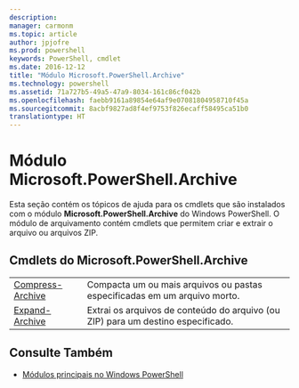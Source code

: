 ```yaml
---
description: 
manager: carmonm
ms.topic: article
author: jpjofre
ms.prod: powershell
keywords: PowerShell, cmdlet
ms.date: 2016-12-12
title: "Módulo Microsoft.PowerShell.Archive"
ms.technology: powershell
ms.assetid: 71a727b5-49a5-47a9-8034-161c86cf042b
ms.openlocfilehash: faebb9161a89854e64af9e07081804958710f45a
ms.sourcegitcommit: 8acbf9827ad8f4ef9753f826ecaff58495ca51b0
translationtype: HT
---
```

# <a name="microsoftpowershellarchive-module"></a>Módulo Microsoft.PowerShell.Archive
Esta seção contém os tópicos de ajuda para os cmdlets que são instalados com o módulo **Microsoft.PowerShell.Archive** do Windows PowerShell. O módulo de arquivamento contém cmdlets que permitem criar e extrair o arquivo ou arquivos ZIP.

## <a name="microsoftpowershellarchive-cmdlets"></a>Cmdlets do Microsoft.PowerShell.Archive

|||
|-|-|
|[Compress-Archive](http://technet.microsoft.com/library/dn841358.aspx)|Compacta um ou mais arquivos ou pastas especificadas em um arquivo morto.|
|[Expand-Archive](http://technet.microsoft.com/library/dn841359.aspx)|Extrai os arquivos de conteúdo do arquivo (ou ZIP) para um destino especificado.|

## <a name="see-also"></a>Consulte Também
- [Módulos principais no Windows PowerShell](http://technet.microsoft.com/library/hh847741.aspx)

